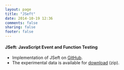 ```yaml
---
layout: page
title: "JSeft"
date: 2014-10-19 12:36
comments: false
sharing: false
footer: false
---
```


<h4>
JSeft: JavaScript Event and Function Testing
</h4>

<p>
  
  * Implementation of JSeft on <a href="https://github.com/saltlab/jseft">GitHub</a>.
  * The experimental data is available for <a href="http://www.ece.ubc.ca/~shabnamm/data/pythiaData.zip">download</a> (zip).
  
<p> 
 